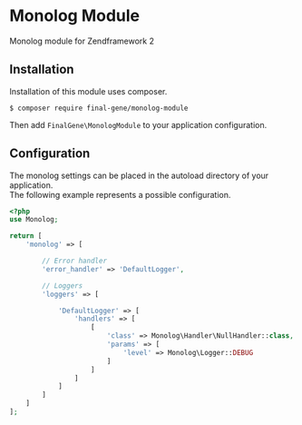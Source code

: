 # Monolog Module
Monolog module for Zendframework 2

## Installation
Installation of this module uses composer.

```
$ composer require final-gene/monolog-module
```

Then add `FinalGene\MonologModule` to your application configuration.

## Configuration
The monolog settings can be placed in the autoload directory of your application.   
The following example represents a possible configuration.

```php
<?php
use Monolog;

return [
    'monolog' => [

        // Error handler
        'error_handler' => 'DefaultLogger',

        // Loggers
        'loggers' => [

            'DefaultLogger' => [
                'handlers' => [
                    [
                        'class' => Monolog\Handler\NullHandler::class,
                        'params' => [
                            'level' => Monolog\Logger::DEBUG
                        ]
                    ]
                ]
            ]
        ]
    ]
];
```
